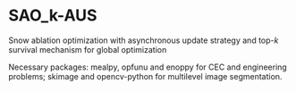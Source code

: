 # SAO_k-AUS
Snow ablation optimization with asynchronous update strategy and top-$k$ survival mechanism for global optimization

Necessary packages: mealpy, opfunu and enoppy for CEC and engineering problems; skimage and opencv-python for multilevel image segmentation.
